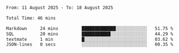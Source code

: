 <!--START_SECTION:waka-->

```txt
From: 11 August 2025 - To: 18 August 2025

Total Time: 46 mins

Markdown     24 mins         █████████████░░░░░░░░░░░░   51.75 %
SQL          20 mins         ███████████░░░░░░░░░░░░░░   44.29 %
textmate     1 min           █░░░░░░░░░░░░░░░░░░░░░░░░   03.62 %
JSON-lines   0 secs          ░░░░░░░░░░░░░░░░░░░░░░░░░   00.35 %
```

<!--END_SECTION:waka-->
